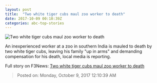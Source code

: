 ```yaml
---
layout: post
title:  "Two white tiger cubs maul zoo worker to death"
date: 2017-10-09 00:10:39Z
categories: abc-top-stories
---
```


![Two white tiger cubs maul zoo worker to death](http://www.abc.net.au/news/image/9029688-1x1-700x700.jpg)

An inexperienced worker at a zoo in southern India is mauled to death by two white tiger cubs, leaving his family "up in arms" and demanding compensation for his death, local media is reporting.


Full story on F3News: [Two white tiger cubs maul zoo worker to death](http://www.f3nws.com/n/mNNycH)

> Posted on: Monday, October 9, 2017 12:10:39 AM
